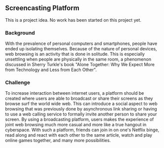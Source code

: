 Screencasting Platform
-----
This is a project idea. No work has been started on this project yet.

### Background
With the prevalence of personal computers and smartphones, people have ended up isolating themselves. Because of the nature of personal devices, web browsing is an activity that is done in solitude. This is especially unsettling when people are physically in the same room, a phenomenon discussed in Sherry Turkle's book "Alone Together: Why We Expect More from Technology and Less from Each Other". 

### Challenge
To increase interaction between internet users, a platform should be created where users are able to broadcast or share their screens as they browse surf the world wide web. This can introduce a social aspect to web browsing that was previously done by asynchronous link sharing or having to use a web calling service to formally invite another person to share your screen. By using a broadcasting platform, users makes the experience of joint web browsing much more casual and more like a true hangout in cyberspace. With such a platform, friends can join in on one's Netflix binge, read along and react with each other to the same article, watch and play online games together, and many more possibilities.
